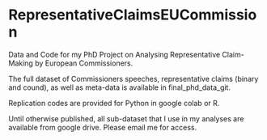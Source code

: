 # RepresentativeClaimsEUCommission
Data and Code for my PhD Project on Analysing Representative Claim-Making by European Commissioners.

The full dataset of Commissioners speeches, representative claims (binary and cound), as well as meta-data is available in final_phd_data_git.

Replication codes are provided for Python in google colab or R.

Until otherwise published, all sub-dataset that I use in my analyses are available from google drive. Please email me for access.

